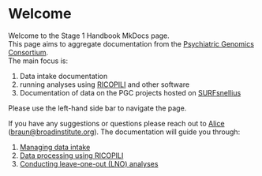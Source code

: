 # Welcome 

Welcome to the Stage 1 Handbook MkDocs page. <br>
This page aims to aggregate documentation from the [Psychiatric Genomics Consortium](https://pgc.unc.edu/). <br>
The main focus is: <br>
1. Data intake documentation <br>
2. running analyses using [RICOPILI](https://sites.google.com/a/broadinstitute.org/ricopili/) and other software <br>
3. Documentation of data on the PGC projects hosted on [SURFsnellius](https://www.surf.nl/en/services/snellius-the-national-supercomputer)  <br>

Please use the left-hand side bar to navigate the page. <br>

If you have any suggestions or questions please reach out to [Alice](mailto:braun@broadinstitute.org) (braun@broadinstitute.org).
The documentation will guide you through:<br>

1. [Managing data intake](1_Data_intake/0_Intake_steps.md)
2. [Data processing using RICOPILI]()
3. [Conducting leave-one-out (LNO) analyses](2_Leave_one_out/0_Leave-one-out.md)